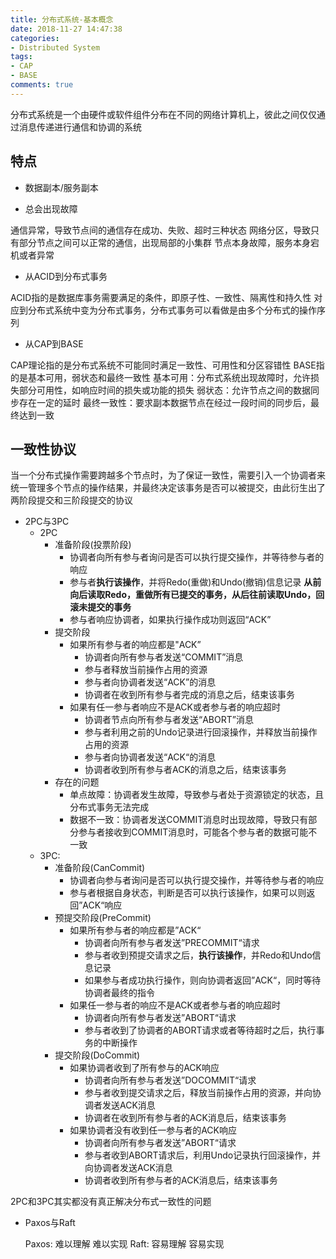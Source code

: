 ```yaml
---
title: 分布式系统-基本概念
date: 2018-11-27 14:47:38
categories:
- Distributed System
tags:
- CAP
- BASE
comments: true
---
```


分布式系统是一个由硬件或软件组件分布在不同的网络计算机上，彼此之间仅仅通过消息传递进行通信和协调的系统

## 特点

* 数据副本/服务副本

* 总会出现故障

通信异常，导致节点间的通信存在成功、失败、超时三种状态
网络分区，导致只有部分节点之间可以正常的通信，出现局部的小集群
节点本身故障，服务本身宕机或者异常

* 从ACID到分布式事务

ACID指的是数据库事务需要满足的条件，即原子性、一致性、隔离性和持久性
对应到分布式系统中变为分布式事务，分布式事务可以看做是由多个分布式的操作序列

* 从CAP到BASE

CAP理论指的是分布式系统不可能同时满足一致性、可用性和分区容错性
BASE指的是基本可用，弱状态和最终一致性
基本可用：分布式系统出现故障时，允许损失部分可用性，如响应时间的损失或功能的损失
弱状态：允许节点之间的数据同步存在一定的延时
最终一致性：要求副本数据节点在经过一段时间的同步后，最终达到一致

## 一致性协议

当一个分布式操作需要跨越多个节点时，为了保证一致性，需要引入一个协调者来统一管理多个节点的操作结果，并最终决定该事务是否可以被提交，由此衍生出了两阶段提交和三阶段提交的协议

* 2PC与3PC
  * 2PC
    * 准备阶段(投票阶段)
      * 协调者向所有参与者询问是否可以执行提交操作，并等待参与者的响应
      * 参与者**执行该操作**，并将Redo(重做)和Undo(撤销)信息记录 **从前向后读取Redo，重做所有已提交的事务，从后往前读取Undo，回滚未提交的事务**
      * 参与者响应协调者，如果执行操作成功则返回“ACK”
    * 提交阶段
      * 如果所有参与者的响应都是"ACK”
        * 协调者向所有参与者发送“COMMIT”消息
        * 参与者释放当前操作占用的资源
        * 参与者向协调者发送“ACK”的消息
        * 协调者在收到所有参与者完成的消息之后，结束该事务
      * 如果有任一参与者响应不是ACK或者参与者的响应超时
        * 协调者节点向所有参与者发送“ABORT”消息
        * 参与者利用之前的Undo记录进行回滚操作，并释放当前操作占用的资源
        * 参与者向协调者发送“ACK“的消息
        * 协调者收到所有参与者ACK的消息之后，结束该事务
    * 存在的问题
      * 单点故障：协调者发生故障，导致参与者处于资源锁定的状态，且分布式事务无法完成
      * 数据不一致：协调者发送COMMIT消息时出现故障，导致只有部分参与者接收到COMMIT消息时，可能各个参与者的数据可能不一致
  * 3PC:
    * 准备阶段(CanCommit)
      * 协调者向参与者询问是否可以执行提交操作，并等待参与者的响应
      * 参与者根据自身状态，判断是否可以执行该操作，如果可以则返回”ACK“响应
    * 预提交阶段(PreCommit)
      * 如果所有参与者的响应都是”ACK“
        * 协调者向所有参与者发送”PRECOMMIT“请求
        * 参与者收到预提交请求之后，**执行该操作**，并Redo和Undo信息记录
        * 如果参与者成功执行操作，则向协调者返回”ACK“，同时等待协调者最终的指令
      * 如果任一参与者的响应不是ACK或者参与者的响应超时
        * 协调者向所有参与者发送”ABORT“请求
        * 参与者收到了协调者的ABORT请求或者等待超时之后，执行事务的中断操作
    * 提交阶段(DoCommit)
      * 如果协调者收到了所有参与的ACK响应
        * 协调者向所有参与者发送”DOCOMMIT“请求
        * 参与者收到提交请求之后，释放当前操作占用的资源，并向协调者发送ACK消息
        * 协调者在收到所有参与者的ACK消息后，结束该事务
      * 如果协调者没有收到任一参与者的ACK响应
        * 协调者向所有参与者发送”ABORT“请求
        * 参与者收到ABORT请求后，利用Undo记录执行回滚操作，并向协调者发送ACK消息
        * 协调者收到所有参与者的ACK消息后，结束该事务

2PC和3PC其实都没有真正解决分布式一致性的问题

* Paxos与Raft

  Paxos: 难以理解 难以实现
  Raft: 容易理解 容易实现